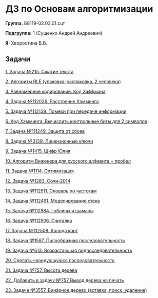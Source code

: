 # ДЗ по Основам алгоритмизации
**Группа:** Б8119-02.03.01.сцт

**Подгруппа:** 1 (Сущенко Андрей Андреевич)

**Я:** Хворостина В.В.

## Задачи

[1. Задача №215. Сжатие текста](https://github.com/novagc/prog_hw/tree/master/1.%20%D0%97%D0%B0%D0%B4%D0%B0%D1%87%D0%B0%20%E2%84%96215.%20%D0%A1%D0%B6%D0%B0%D1%82%D0%B8%D0%B5%20%D1%82%D0%B5%D0%BA%D1%81%D1%82%D0%B0)

[2. Алгоритм RLE (упаковка-распаковка, 2 человека)](https://github.com/novagc/prog_hw/tree/master/2.%20%D0%90%D0%BB%D0%B3%D0%BE%D1%80%D0%B8%D1%82%D0%BC%20RLE%20%28%D1%83%D0%BF%D0%B0%D0%BA%D0%BE%D0%B2%D0%BA%D0%B0-%D1%80%D0%B0%D1%81%D0%BF%D0%B0%D0%BA%D0%BE%D0%B2%D0%BA%D0%B0%2C%202%20%D1%87%D0%B5%D0%BB%D0%BE%D0%B2%D0%B5%D0%BA%D0%B0%29)

[3. Равномерное кодирование. Код Хаффмана](https://github.com/novagc/prog_hw/tree/master/3.%20%D0%A0%D0%B0%D0%B2%D0%BD%D0%BE%D0%BC%D0%B5%D1%80%D0%BD%D0%BE%D0%B5%20%D0%BA%D0%BE%D0%B4%D0%B8%D1%80%D0%BE%D0%B2%D0%B0%D0%BD%D0%B8%D0%B5.%20%D0%9A%D0%BE%D0%B4%20%D0%A5%D0%B0%D1%84%D1%84%D0%BC%D0%B0%D0%BD%D0%B0)

[4. Задача №112026. Расстояние Хэмминга](https://github.com/novagc/prog_hw/tree/master/4.%20%D0%97%D0%B0%D0%B4%D0%B0%D1%87%D0%B0%20%E2%84%96112026.%20%D0%A0%D0%B0%D1%81%D1%81%D1%82%D0%BE%D1%8F%D0%BD%D0%B8%D0%B5%20%D0%A5%D1%8D%D0%BC%D0%BC%D0%B8%D0%BD%D0%B3%D0%B0)

[5. Задача №112139. Помехи при передаче информации](https://github.com/novagc/prog_hw/tree/master/5.%20%D0%97%D0%B0%D0%B4%D0%B0%D1%87%D0%B0%20%E2%84%96112139.%20%D0%9F%D0%BE%D0%BC%D0%B5%D1%85%D0%B8%20%D0%BF%D1%80%D0%B8%20%D0%BF%D0%B5%D1%80%D0%B5%D0%B4%D0%B0%D1%87%D0%B5%20%D0%B8%D0%BD%D1%84%D0%BE%D1%80%D0%BC%D0%B0%D1%86%D0%B8%D0%B8)

[6. Код Хэмминга. Вычислить контрольные биты для 2 символов](https://github.com/novagc/prog_hw/tree/master/6.%20%D0%9A%D0%BE%D0%B4%20%D0%A5%D1%8D%D0%BC%D0%BC%D0%B8%D0%BD%D0%B3%D0%B0.%20%D0%92%D1%8B%D1%87%D0%B8%D1%81%D0%BB%D0%B8%D1%82%D1%8C%20%D0%BA%D0%BE%D0%BD%D1%82%D1%80%D0%BE%D0%BB%D1%8C%D0%BD%D1%8B%D0%B5%20%D0%B1%D0%B8%D1%82%D1%8B%20%D0%B4%D0%BB%D1%8F%202%20%D1%81%D0%B8%D0%BC%D0%B2%D0%BE%D0%BB%D0%BE%D0%B2)

[7. Задача №111249. Защита от сбоев](https://github.com/novagc/prog_hw/tree/master/7.%20%D0%97%D0%B0%D0%B4%D0%B0%D1%87%D0%B0%20%E2%84%96111249.%20%D0%97%D0%B0%D1%89%D0%B8%D1%82%D0%B0%20%D0%BE%D1%82%20%D1%81%D0%B1%D0%BE%D0%B5%D0%B2)

[8. Задача №3139. Лицензионные ключи](https://github.com/novagc/prog_hw/tree/master/8.%20%D0%97%D0%B0%D0%B4%D0%B0%D1%87%D0%B0%20%E2%84%963139.%20%D0%9B%D0%B8%D1%86%D0%B5%D0%BD%D0%B7%D0%B8%D0%BE%D0%BD%D0%BD%D1%8B%D0%B5%20%D0%BA%D0%BB%D1%8E%D1%87%D0%B8)

[9. Задача №1415. Шифр Юлия](https://github.com/novagc/prog_hw/tree/master/9.%20%D0%97%D0%B0%D0%B4%D0%B0%D1%87%D0%B0%20%E2%84%961415.%20%D0%A8%D0%B8%D1%84%D1%80%20%D0%AE%D0%BB%D0%B8%D1%8F)

[10. Алгоритм Виженера для русского алфавита + пробел](https://github.com/novagc/prog_hw/tree/master/10.%20%D0%90%D0%BB%D0%B3%D0%BE%D1%80%D0%B8%D1%82%D0%BC%20%D0%92%D0%B8%D0%B6%D0%B5%D0%BD%D0%B5%D1%80%D0%B0%20%D0%B4%D0%BB%D1%8F%20%D1%80%D1%83%D1%81%D1%81%D0%BA%D0%BE%D0%B3%D0%BE%20%D0%B0%D0%BB%D1%84%D0%B0%D0%B2%D0%B8%D1%82%D0%B0%20%2B%20%D0%BF%D1%80%D0%BE%D0%B1%D0%B5%D0%BB)

[11. Задача №1114. Оптимизация](https://github.com/novagc/prog_hw/tree/master/11.%20%D0%97%D0%B0%D0%B4%D0%B0%D1%87%D0%B0%20%E2%84%961114.%20%D0%9E%D0%BF%D1%82%D0%B8%D0%BC%D0%B8%D0%B7%D0%B0%D1%86%D0%B8%D1%8F)

[12. Задача №1283. Сочи-2014](https://github.com/novagc/prog_hw/tree/master/12.%20%D0%97%D0%B0%D0%B4%D0%B0%D1%87%D0%B0%20%E2%84%961283.%20%D0%A1%D0%BE%D1%87%D0%B8-2014)

[13. Задача №112511. Cловарь по частотам](https://github.com/novagc/prog_hw/tree/master/13.%20%D0%97%D0%B0%D0%B4%D0%B0%D1%87%D0%B0%20%E2%84%96112511.%20C%D0%BB%D0%BE%D0%B2%D0%B0%D1%80%D1%8C%20%D0%BF%D0%BE%20%D1%87%D0%B0%D1%81%D1%82%D0%BE%D1%82%D0%B0%D0%BC)

[14. Задача №112491. Моделирование стека](https://github.com/novagc/prog_hw/tree/master/14.%20%D0%97%D0%B0%D0%B4%D0%B0%D1%87%D0%B0%20%E2%84%96112491.%20%D0%9C%D0%BE%D0%B4%D0%B5%D0%BB%D0%B8%D1%80%D0%BE%D0%B2%D0%B0%D0%BD%D0%B8%D0%B5%20%D1%81%D1%82%D0%B5%D0%BA%D0%B0)

[15. Задача №112984. Гоблины и шаманы](https://github.com/novagc/prog_hw/tree/master/15.%20%D0%97%D0%B0%D0%B4%D0%B0%D1%87%D0%B0%20%E2%84%96112984.%20%D0%93%D0%BE%D0%B1%D0%BB%D0%B8%D0%BD%D1%8B%20%D0%B8%20%D1%88%D0%B0%D0%BC%D0%B0%D0%BD%D1%8B)

[16. Задача №112506. Считалка](https://github.com/novagc/prog_hw/tree/master/16.%20%D0%97%D0%B0%D0%B4%D0%B0%D1%87%D0%B0%20%E2%84%96112506.%20%D0%A1%D1%87%D0%B8%D1%82%D0%B0%D0%BB%D0%BA%D0%B0)

[17. Задача №112508. Колода карт](https://github.com/novagc/prog_hw/tree/master/17.%20%D0%97%D0%B0%D0%B4%D0%B0%D1%87%D0%B0%20%E2%84%96112508.%20%D0%9A%D0%BE%D0%BB%D0%BE%D0%B4%D0%B0%20%D0%BA%D0%B0%D1%80%D1%82)

[18. Задача №1587. Пилообразная последовательность](https://github.com/novagc/prog_hw/tree/master/18.%20%D0%97%D0%B0%D0%B4%D0%B0%D1%87%D0%B0%20%E2%84%961587.%20%D0%9F%D0%B8%D0%BB%D0%BE%D0%BE%D0%B1%D1%80%D0%B0%D0%B7%D0%BD%D0%B0%D1%8F%20%D0%BF%D0%BE%D1%81%D0%BB%D0%B5%D0%B4%D0%BE%D0%B2%D0%B0%D1%82%D0%B5%D0%BB%D1%8C%D0%BD%D0%BE%D1%81%D1%82%D1%8C)

[19. Задача №613. Возрастающая подпоследовательность](https://github.com/novagc/prog_hw/tree/master/19.%20%D0%97%D0%B0%D0%B4%D0%B0%D1%87%D0%B0%20%E2%84%96613.%20%D0%92%D0%BE%D0%B7%D1%80%D0%B0%D1%81%D1%82%D0%B0%D1%8E%D1%89%D0%B0%D1%8F%20%D0%BF%D0%BE%D0%B4%D0%BF%D0%BE%D1%81%D0%BB%D0%B5%D0%B4%D0%BE%D0%B2%D0%B0%D1%82%D0%B5%D0%BB%D1%8C%D0%BD%D0%BE%D1%81%D1%82%D1%8C)

[20. Сделать чередующуюся последовательность](https://github.com/novagc/prog_hw/tree/master/20.%20%D0%A1%D0%B4%D0%B5%D0%BB%D0%B0%D1%82%D1%8C%20%D1%87%D0%B5%D1%80%D0%B5%D0%B4%D1%83%D1%8E%D1%89%D1%83%D1%8E%D1%81%D1%8F%20%D0%BF%D0%BE%D1%81%D0%BB%D0%B5%D0%B4%D0%BE%D0%B2%D0%B0%D1%82%D0%B5%D0%BB%D1%8C%D0%BD%D0%BE%D1%81%D1%82%D1%8C)

[21. Задача №757. Высота дерева](https://github.com/novagc/prog_hw/tree/master/21.%20%D0%97%D0%B0%D0%B4%D0%B0%D1%87%D0%B0%20%E2%84%96757.%20%D0%92%D1%8B%D1%81%D0%BE%D1%82%D0%B0%20%D0%B4%D0%B5%D1%80%D0%B5%D0%B2%D0%B0)

[22. Добавить в задачу №757 Вывод дерева на печать](https://github.com/novagc/prog_hw/tree/master/22.%20%D0%94%D0%BE%D0%B1%D0%B0%D0%B2%D0%B8%D1%82%D1%8C%20%D0%B2%20%D0%B7%D0%B0%D0%B4%D0%B0%D1%87%D1%83%20%E2%84%96757%20%D0%92%D1%8B%D0%B2%D0%BE%D0%B4%20%D0%B4%D0%B5%D1%80%D0%B5%D0%B2%D0%B0%20%D0%BD%D0%B0%20%D0%BF%D0%B5%D1%87%D0%B0%D1%82%D1%8C)

[23. Задача №3557. Бинарное дерево (вставка, поиск, удаление)](https://github.com/novagc/prog_hw/tree/master/23.%20%D0%97%D0%B0%D0%B4%D0%B0%D1%87%D0%B0%20%E2%84%963557.%20%D0%91%D0%B8%D0%BD%D0%B0%D1%80%D0%BD%D0%BE%D0%B5%20%D0%B4%D0%B5%D1%80%D0%B5%D0%B2%D0%BE%20%28%D0%B2%D1%81%D1%82%D0%B0%D0%B2%D0%BA%D0%B0%2C%20%D0%BF%D0%BE%D0%B8%D1%81%D0%BA%2C%20%D1%83%D0%B4%D0%B0%D0%BB%D0%B5%D0%BD%D0%B8%D0%B5%29)

